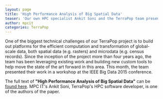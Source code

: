 ```yaml
---
layout: page
title: 'High Performance Analysis of Big Spatial Data'
teaser: 'Our own HPC specialist Ankit Soni and the TerraPop team presented their published article at the IEEE Big Data 2015 conference in Santa Clara earlier this month.'
author: mpcit
categories: TerraPop
---
```


One of the biggest technical challenges of our TerraPop project is to build out platforms for the efficient computation and transformation of global-scale data, both spatial data (e.g. rasters) and microdata (e.g. census records). Since the inception of the project more than four years ago, the team has been leveraging existing work and building new custom tools to help move the state of the art forward in this area.  This month, the team presented their work in a workshop at the IEEE Big Data 2015 conference.  

The full text of **"High Performance Analysis of Big Spatial Data"** can be [found here](http://geo-bigdata.github.io/2015/papers/S08206.pdf).  MPC IT's Ankit Soni, TerraPop's HPC software developer, is one of the authors of the paper.
